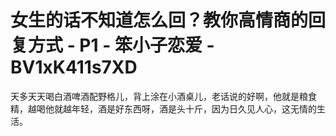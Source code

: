 # 女生的话不知道怎么回？教你高情商的回复方式 - P1 - 笨小子恋爱 - BV1xK411s7XD

天多天天喝白酒啤酒配野格儿，背上涂在小酒桌儿，老话说的好啊，他就是粮食精，越喝他就越年轻，酒是好东西呀，酒是头十斤，因为日久见人心，这无情的生活。

